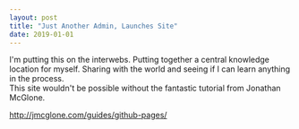 ```yaml
---
layout: post
title: "Just Another Admin, Launches Site"
date: 2019-01-01
---
```


I'm putting this on the interwebs.  Putting together a central knowledge location for myself.  Sharing with the world and seeing if I can learn anything in the process.  
This site wouldn't be possible without the fantastic tutorial from Jonathan McGlone.

<http://jmcglone.com/guides/github-pages/>